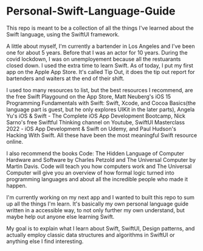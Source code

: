 # Personal-Swift-Language-Guide
This repo is meant to be a collection of all the things I've learned about the Swift language, using the SwiftUI framework.

A little about myself, I'm currently a bartender in Los Angeles and I've been one for about 5 years. Before that I was an actor for 10 years. During the covid lockdown, I was on unemployement because all the restuarants closed down. I used the extra time to learn Swift. As of today, I put my first app on the Apple App Store. It's called Tip Out, it does the tip out report for bartenders and waiters at the end of their shift. 


I used too many resources to list, but the best resources I recommend, are the free Swift Playgound on the App Store, Matt Neuberg's iOS 15 Programming Fundamentals with Swift: Swift, Xcode, and Cocoa Basics(the language part is guest, but he only explores UIKit in the later parts), Angela Yu's iOS & Swift - The Complete iOS App Development Bootcamp, Nick Sarno's free Swiftful Thinking channel on Youtube, SwiftUI Masterclass 2022 - iOS App Development & Swift on Udemy, and Paul Hudson's Hacking With Swift. All these have been the most meaningful Swift resource online. 

I also recommend the books Code: The Hidden Language of Computer Hardware and Software by Charles Petzold and The Universal Computer by Martin Davis. Code will teach you how computers work and The Universal Computer will give you an overview of how formal logic turned into programming languages and about all the incredible people who made it happen. 

I'm currently working on my next app and I wanted to built this repo to sum up all the things I'm learn. It's basically my own personal language guide written in a accessible way, to not only further my own understand, but maybe help out anyone else learning Swift. 

My goal is to explain what I learn about Swift, SwiftUI, Design patterns, and actually employ classic data structures and algorithms in SwiftUI or anything else I find interesting. 
